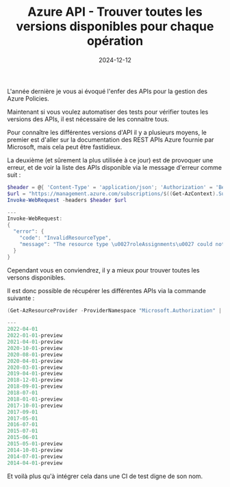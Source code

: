 ﻿---
layout: post
title: Azure API - Trouver toutes les versions disponibles pour chaque opération
date: 2024-12-12
categories: [ "Azure" ]
githubcommentIdtoreplace: 
---

L'année dernière je vous ai évoqué l'enfer des APIs pour la gestion des Azure Policies.

Maintenant si vous voulez automatiser des tests pour vérifier toutes les versions des APIs, il est nécessaire de les connaitre tous.

Pour connaître les différentes versions d'API il y a plusieurs moyens, le premier est d'aller sur la documentation des REST APIs Azure fournie par Microsoft, mais cela peut être fastidieux.

La deuxième (et sûrement la plus utilisée à ce jour) est de provoquer une erreur, et de voir la liste des APIs disponible via le message d'erreur comme suit :

```powershell
$header = @{ 'Content-Type' = 'application/json'; 'Authorization' = 'Bearer ' + (Get-AzAccessToken).Token }
$url = "https://management.azure.com/subscriptions/$((Get-AzContext).Subscription.Id)/providers/Microsoft.Authorization/roleAssignments?api-version=dummyapi"
Invoke-WebRequest -headers $header $url

--- 
Invoke-WebRequest:
{
  "error": {
    "code": "InvalidResourceType",
    "message": "The resource type \u0027roleAssignments\u0027 could not be found in the namespace \u0027Microsoft.Authorization\u0027 for api version \u0027dummyapi\u0027. The supported api-versions are \u00272014-04-01-preview,2014-07-01-preview,2014-10-01-preview,2015-05-01-preview,2015-06-01,2015-07-01,2016-07-01,2017-05-01,2017-09-01,2017-10-01-preview,2018-01-01-preview,2018-07-01,2018-09-01-preview,2018-12-01-preview,2019-04-01-preview,2020-03-01-preview,2020-04-01-preview,2020-08-01-preview,2020-10-01-preview,2021-04-01-preview,2022-01-01-preview,2022-04-01\u0027."
  }
}

```

Cependant vous en conviendrez, il y a mieux pour trouver toutes les versons disponibles.

Il est donc possible de récupérer les différentes APIs via la commande suivante :

```powershell
(Get-AzResourceProvider -ProviderNamespace "Microsoft.Authorization" | Where-Object { $_.ResourceTypes.ResourceTypeName -eq "roleAssignments" } | Select-Object ResourceTypes).ResourceTypes.ApiVersions

--- 
2022-04-01
2022-01-01-preview
2021-04-01-preview
2020-10-01-preview
2020-08-01-preview
2020-04-01-preview
2020-03-01-preview
2019-04-01-preview
2018-12-01-preview
2018-09-01-preview
2018-07-01
2018-01-01-preview
2017-10-01-preview
2017-09-01
2017-05-01
2016-07-01
2015-07-01
2015-06-01
2015-05-01-preview
2014-10-01-preview
2014-07-01-preview
2014-04-01-preview
```

Et voilà plus qu'à intégrer cela dans une CI de test digne de son nom.